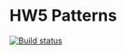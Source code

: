 # HW5 Patterns
[![Build status](https://ci.appveyor.com/api/projects/status/tojapic7c6h5nytj?svg=true)](https://ci.appveyor.com/project/AlinaYak/hw5-wctu3)
